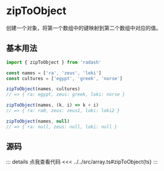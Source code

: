 # zipToObject

创建一个对象，将第一个数组中的键映射到第二个数组中对应的值。

## 基本用法

```ts
import { zipToObject } from 'radash'

const names = ['ra', 'zeus', 'loki']
const cultures = ['egypt', 'greek', 'norse']

zipToObject(names, cultures)
// => { ra: egypt, zeus: greek, loki: norse }

zipToObject(names, (k, i) => k + i)
// => { ra: ra0, zeus: zeus1, loki: loki2 }

zipToObject(names, null)
// => { ra: null, zeus: null, loki: null }
```

## 源码

::: details 点我查看代码
<<< ../../src/array.ts#zipToObject{ts}
:::

